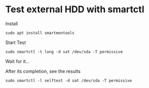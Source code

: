 # Test external HDD with smartctl

Install

    sudo apt install smartmontools

Start Test

    sudo smartctl -t long -d sat /dev/sda -T permissive

Wait for it...

After its completion, see the results

    sudo smartctl -l selftest -d sat /dev/sda -T permissive
